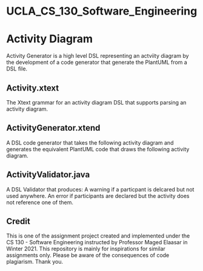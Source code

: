 # UCLA_CS_130_Software_Engineering

# Activity Diagram  

Activity Generator is a high level DSL representing an actviity diagram by the development of a code generator that generate the PlantUML from a DSL file.

## Activity.xtext

The Xtext grammar for an activity diagram DSL that supports parsing an activity diagram.

## ActivityGenerator.xtend

A DSL code generator that takes the following activity diagram and generates the equivalent PlantUML code that draws the following activity diagram.

## ActivityValidator.java

A DSL Validator that produces: 
A warning if a particpant is delcared but not used anywhere.
An error if participants are declared but the activity does not reference one of them. 

## Credit 
This is one of the assignment project created and implemented under the CS 130 - Software Engineering instructed by Professor Maged Elaasar in Winter 2021.
This repository is mainly for inspirations for similar assignments only.
Please be aware of the consequences of code plagiarism. Thank you.

